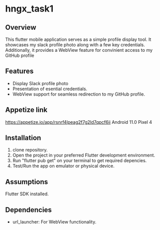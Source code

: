 # hngx_task1

## Overview
This flutter mobile application serves as a simple profile display tool. 
It showcases my slack profile photo along with a few key credentials. 
Additionally, it provides a WebView feature for convinient access to my GitHub profile

## Features
* Display Slack profile photo
* Presentation of esential credentials.
* WebView support for seamless redirection to my GitHub profile.

## Appetize link
https://appetize.io/app/rsnrf4lpeag2f7g2ld7qpcf6ii
Android 11.0
Pixel 4

## Installation
1. clone repository.
2. Open the project in your preferred Flutter development environment.
3. Run "flutter pub get" on your terminal to get required depencies.
4. Test/Run the app on emulator or physical device.

## Assumptions
Flutter SDK installed.

## Dependencies
* url_launcher: For WebView functionality.



